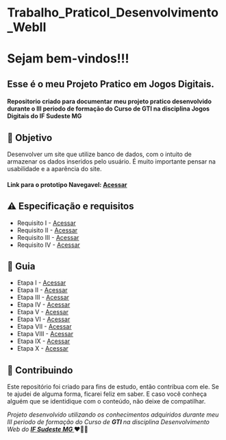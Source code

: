 # Trabalho_PraticoI_Desenvolvimento_WebII




<h1> Sejam bem-vindos!!! </h1>
<h2> Esse é o meu Projeto Pratico em Jogos Digitais. </h2>

<h4> Repositorio criado para documentar meu projeto pratico desenvolvido durante o III periodo de formação do Curso de GTI
 na disciplina Jogos Digitais do IF Sudeste MG </h4>


<h2> 🎯 Objetivo </h2>
Desenvolver um site que utilize banco de dados, com o intuito de armazenar os dados inseridos pelo usuário. É muito importante pensar na usabilidade e a aparência do site.
<h4> 
 Link para o prototipo Navegavel: 
<a href="https://"> <strong> Acessar </strong></a>
</h4>


<h2 dir="auto"> ⚠️ Especificação e requisitos </h2>
<ul dir="auto">
<li> Requisito I -  <a href=" https:// "> Acessar </a></li>
<li> Requisito II -   <a href=" https:// "> Acessar </a></li>
<li> Requisito III -   <a href=" https:// "> Acessar </a></li>
<li> Requisito IV -  <a href=" https:// "> Acessar </a></li>
</ul>


<h2 dir="auto"> 🚦 Guia </h2>
<ul dir="auto">
<li> Etapa I - <a href=" https:// "> Acessar </a></li>
<li> Etapa II - <a href=" https:// "> Acessar </a></li>
<li> Etapa III - <a href=" https:// "> Acessar </a></li>
<li> Etapa IV -  <a href=" https:// "> Acessar </a></li>
<li> Etapa V -  <a href=" https:// "> Acessar </a></li>
<li> Etapa VI -  <a href=" https:// "> Acessar </a></li>
<li> Etapa VII - <a href=" https:// "> Acessar </a></li>
<li> Etapa VIII - <a href=" https:// "> Acessar </a></li>
<li> Etapa IX - <a href=" https:// "> Acessar </a></li>
<li> Etapa X -  <a href=" https:// "> Acessar </a></li>
</ul>



<h2 dir="auto"> 🤝 Contribuindo </h2>




<p dir="auto">Este repositório foi criado para fins de estudo, então contribua com ele. Se te ajudei de alguma forma, ficarei feliz em
saber. E caso você conheça alguém que se identidique com o conteúdo, não deixe de compatilhar.</p>


<p dir="auto"> 
 <em>
  Projeto desenvolvido utilizando os conhecimentos adquiridos durante meu III periodo de formação do Curso de <strong> GTI </strong>
  na disciplina Desenvolvimento Web do <a href="https://www.ifsudestemg.edu.br/muriae"> <strong> IF Sudeste MG </strong></a>
 </em> 
 ❤️💚💚
</p>
